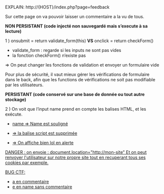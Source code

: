 EXPLAIN: http://{HOST}/index.php?page=feedback

Sur cette page on va pouvoir laisser un commentaire a la vu de tous.

**NON PERSISTANT (code injecté non sauvegardé mais s’execute à sa lecture)**

1 ) onsubmit = return validate_form(this) **VS** onclick = return checkForm() 

- validate_form : regarde si les inputs ne sont pas vides
- la fonction checkForm() n’existe pas

⇒ On peut changer les fonctions de validation et envoyer un formulaire vide 

Pour plus de sécurité, il vaut mieux gérer les vérifications de formulaire dans le back, afin que les functions de vérifications ne soit pas modifiable par les utilisateurs.

**PERSISTANT (code conservé sur une base de donnée ou tout autre stockage)**

2 ) On voit que l’input name prend en compte les balises HTML, et les exécute. 

- <u>name
    ⇒ Name est souligné

- <script>alert(”coucou”)</script>
    ⇒ la balise script est supprimée

- <sCrIpT>alert(”lol”)</ScrIpt>
    ⇒ On affiche bien lol en alerte

DANGER :
on envoie : document.location="http://mon-site"
Et on peut renvoyer l'utilisateur sur notre propre site tout en recuperant tous ses cookies par exemple.

BUG CTF:  
- a en commentaire
- e en name sans commentaire

